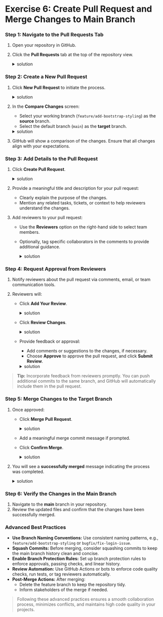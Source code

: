 # Exercise 6: Create Pull Request and Merge Changes to Main Branch

### Step 1: Navigate to the Pull Requests Tab
1. Open your repository in GitHub.
2. Click the **Pull Requests** tab at the top of the repository view.

   <details> <summary>solution</summary>

   ![image](https://github.com/user-attachments/assets/208ba2f4-de3a-4928-a33f-c0eba6de649e)

    </details>

### Step 2: Create a New Pull Request
1. Click **New Pull Request** to initiate the process.

   <details> <summary>solution</summary>

   ![image](https://github.com/user-attachments/assets/94889884-34d9-43d3-98e8-ad6cdbd165f2)

    </details>

   
2. In the **Compare Changes** screen:
   - Select your working branch (`feature/add-bootstrap-styling`) as the **source** branch.
   - Select the default branch (`main`) as the **target** branch.
  
    <details> <summary>solution</summary>

   ![image](https://github.com/user-attachments/assets/7cc9363f-5f12-42e6-a608-cfe8362d412c)

    </details>
    
3. GitHub will show a comparison of the changes. Ensure that all changes align with your expectations.

### Step 3: Add Details to the Pull Request
1. Click **Create Pull Request**.
   
    <details> <summary>solution</summary>
      
     ![image](https://github.com/user-attachments/assets/1ebd520d-4836-4ae4-b804-b6039785bf6a)

    </details>

2. Provide a meaningful title and description for your pull request:
   - Clearly explain the purpose of the changes.
   - Mention any related tasks, tickets, or context to help reviewers understand the changes.
  
3. Add reviewers to your pull request:
   - Use the **Reviewers** option on the right-hand side to select team members.
   - Optionally, tag specific collaborators in the comments to provide additional guidance.
  
     <details> <summary>solution</summary>
      
     ![image](https://github.com/user-attachments/assets/ea1a5893-7567-4fea-b3cc-663ab3895392)

    </details>

### Step 4: Request Approval from Reviewers
1. Notify reviewers about the pull request via comments, email, or team communication tools.
2. Reviewers will:
   - Click **Add Your Review**.
  
     <details> <summary>solution</summary>
      
     ![image](https://github.com/user-attachments/assets/dd756948-cf9b-468f-80ac-a6a91a405b94)

    </details>
     
   - Click **Review Changes**.
     
     <details> <summary>solution</summary>
      
     ![image](https://github.com/user-attachments/assets/3cc1a366-bb6f-4de5-8a11-9c198823fed4)

    </details>


   - Provide feedback or approval:
     - Add comments or suggestions to the changes, if necessary.
     - Choose **Approve** to approve the pull request, and click **Submit Review**.
    
      <details> <summary>solution</summary>
      
     ![image](https://github.com/user-attachments/assets/e3e109ff-d40d-45c1-997f-6b84aa21218a)


    </details>

> **Tip:** Incorporate feedback from reviewers promptly. You can push additional commits to the same branch, and GitHub will automatically include them in the pull request.

### Step 5: Merge Changes to the Target Branch
1. Once approved:
   - Click **Merge Pull Request**.

     <details> <summary>solution</summary>
       
        ![image](https://github.com/user-attachments/assets/8773627a-c416-4664-ab23-11e48ed655b8)

     </details>

   - Add a meaningful merge commit message if prompted.
   - Click **Confirm Merge**.
  
      <details> <summary>solution</summary>

     ![image](https://github.com/user-attachments/assets/5f02703d-5482-4a07-94ba-c77dcb89011a)

    </details>

1. You will see a **successfully merged** message indicating the process was completed.

    <details> <summary>solution</summary>
      

      ![image](https://github.com/user-attachments/assets/f76ae78e-5b23-4888-8971-5ce87cd476dd)

    </details>

### Step 6: Verify the Changes in the Main Branch
1. Navigate to the **main** branch in your repository.
2. Review the updated files and confirm that the changes have been successfully merged.

### Advanced Best Practices
- **Use Branch Naming Conventions:** Use consistent naming patterns, e.g., `feature/add-bootstrap-styling` or `bugfix/fix-login-issue`.
- **Squash Commits:** Before merging, consider squashing commits to keep the main branch history clean and concise.
- **Enable Branch Protection Rules:** Set up branch protection rules to enforce approvals, passing checks, and linear history.
- **Review Automation:** Use GitHub Actions or bots to enforce code quality checks, run tests, or tag reviewers automatically.
- **Post-Merge Actions:** After merging:
  - Delete the feature branch to keep the repository tidy.
  - Inform stakeholders of the merge if needed.

> Following these advanced practices ensures a smooth collaboration process, minimizes conflicts, and maintains high code quality in your projects.
